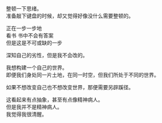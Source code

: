 整顿一下思绪。  
准备敲下键盘的时候，却又觉得好像没什么需要整顿的。  

正在一步一步地  
看书
书中不会有答案  
但是这是不可或缺的一步  

深知自己的劣性，但是我不会改的。  

我想构建一个自己的世界。  
即便我们身处同一片土地，在同一时空，但我们所处于不同的世界。  

如果不想改变自己也不想改变世界，那便需要另辟蹊径。  

这看起来有点抽象，甚至有点像精神病人。  
但是我并不是精神病人。  
我觉得我很清醒。  





